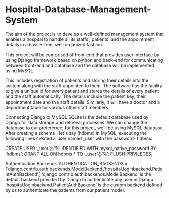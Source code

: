 # Hospital-Database-Management-System

The aim of the project is to develop a well-defined management system that enables a hospital to handle all its staffs', patients' and the appointment details in a hassle-free, well organized fashion. 

This project will be comprised of front-end that provides user interface by using Django framework based on python and back-end for communicating between front-end and database and the database will be implemented using MySQL.

This includes registration of patients and storing their details into the system along with the staff appointed to them. 
The software has the facility to give a unique id for every patient and stores the details of every patient and the staff automatically.
The details include the patient key, their appointment date and the staff details.
Similarly, it will have a doctor and a department table for various other staff members.


Connecting Django to MySQL
SQLite is the default database used by Django for data storage and retrieval processes. 
We can change the database to our preference; for this project, we’ll be using MySQL database.
After creating a schema , let's say (hdbms) in MySQL, executing the following lines created a user named _user with the password- hdbms:

CREATE USER ‘_user’@’%’ IDENTIFIED WITH mysql_native_password BY ‘hdbms’;
GRANT ALL ON hdbms.* TO ‘_user’@’%’;
FLUSH PRIVILEGES;

Authentication Backends
AUTHENTICATION_BACKENDS = [‘django.contrib.auth.backends.ModelBackend’,’hospital.loginbackend.PatientAuthBackend’,]
‘django.contrib.auth.backends.ModelBackend’ is the default backend provided by Django to authenticate any user in Django.
‘hospital.loginbackend.PatientAuthBackend’ is the custom backend defined by us to authenticate the patients from our patient model.
